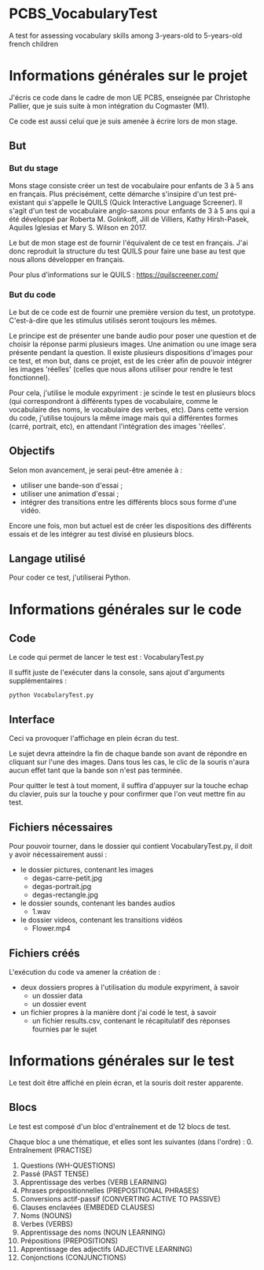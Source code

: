 # PCBS_VocabularyTest
A test for assessing vocabulary skills among 3-years-old to 5-years-old french children

# Informations générales sur le projet

J'écris ce code dans le cadre de mon UE PCBS, enseignée par Christophe Pallier, que je suis suite à mon intégration du Cogmaster (M1). 

Ce code est aussi celui que je suis amenée à écrire lors de mon stage.

## But

### But du stage

Mons stage consiste créer un test de vocabulaire pour enfants de 3 à 5 ans en français. Plus précisément, cette démarche s'insipire d'un test pré-existant qui s'appelle le QUILS (Quick Interactive Language Screener). Il s'agit d'un test de vocabulaire anglo-saxons pour enfants de 3 à 5 ans qui a été développé par Roberta M. Golinkoff, Jill de Villiers, Kathy Hirsh-Pasek, Aquiles Iglesias et Mary S. Wilson en 2017. 

Le but de mon stage est de fournir l'équivalent de ce test en français. J'ai donc reproduit la structure du test QUILS pour faire une base au test que nous allons développer en français.

Pour plus d'informations sur le QUILS :
https://quilscreener.com/

### But du code

Le but de ce code est de fournir une première version du test, un prototype. C'est-à-dire que les stimulus utilisés seront toujours les mêmes.

Le principe est de présenter une bande audio pour poser une question et de choisir la réponse parmi plusieurs images. Une animation ou une image sera présente pendant la question. Il existe plusieurs dispositions d'images pour ce test, et mon but, dans ce projet, est de les créer afin de pouvoir intégrer les images 'réelles' (celles que nous allons utiliser pour rendre le test fonctionnel).


Pour cela, j'utilise le module expyriment : je scinde le test en plusieurs blocs (qui correspondront à différents types de vocabulaire, comme le vocabulaire des noms, le vocabulaire des verbes, etc). Dans cette version du code, j'utilise toujours la même image mais qui a différentes formes (carré, portrait, etc), en attendant l'intégration des images 'réelles'. 

## Objectifs

Selon mon avancement, je serai peut-être amenée à :
- utiliser une bande-son d'essai ;
- utiliser une animation d'essai ;
- intégrer des transitions entre les différents blocs sous forme d'une vidéo.

Encore une fois, mon but actuel est de créer les dispositions des différents essais et de les intégrer au test divisé en plusieurs blocs.

## Langage utilisé

Pour coder ce test, j'utiliserai Python.


# Informations générales sur le code

## Code

Le code qui permet de lancer le test est : VocabularyTest.py

Il suffit juste de l'exécuter dans la console, sans ajout d'arguments supplémentaires :

```
python VocabularyTest.py
```

## Interface

Ceci va provoquer l'affichage en plein écran du test.

Le sujet devra atteindre la fin de chaque bande son avant de répondre en cliquant sur l'une des images. Dans tous les cas, le clic de la souris n'aura aucun effet tant que la bande son n'est pas terminée.

Pour quitter le test à tout moment, il suffira d'appuyer sur la touche echap du clavier, puis sur la touche y pour confirmer que l'on veut mettre fin au test.

## Fichiers nécessaires

Pour pouvoir tourner, dans le dossier qui contient VocabularyTest.py, il doit y avoir nécessairement aussi :
- le dossier pictures, contenant les images
   - degas-carre-petit.jpg
   - degas-portrait.jpg
   - degas-rectangle.jpg
- le dossier sounds, contenant les bandes audios
   - 1.wav
- le dossier videos, contenant les transitions vidéos
   - Flower.mp4

## Fichiers créés

L'exécution du code va amener la création de :
- deux dossiers propres à l'utilisation du module expyriment, à savoir
   - un dossier data
   - un dossier event
- un fichier propres à la manière dont j'ai codé le test, à savoir
   - un fichier results.csv, contenant le récapitulatif des réponses fournies par le sujet

# Informations générales sur le test



Le test doit être affiché en plein écran, et la souris doit rester apparente.

## Blocs

Le test est composé d'un bloc d'entraînement et de 12 blocs de test. 

Chaque bloc a une thématique, et elles sont les suivantes (dans l'ordre) :
0. Entraînement (PRACTISE)
1. Questions (WH-QUESTIONS)
2. Passé (PAST TENSE)
3. Apprentissage des verbes (VERB LEARNING)
4. Phrases prépositionnelles (PREPOSITIONAL PHRASES)
5. Conversions actif-passif (CONVERTING ACTIVE TO PASSIVE)
6. Clauses enclavées (EMBEDED CLAUSES)
7. Noms (NOUNS)
8. Verbes (VERBS)
9. Apprentissage des noms (NOUN LEARNING)
10. Prépositions (PREPOSITIONS)
11. Apprentissage des adjectifs (ADJECTIVE LEARNING)
12. Conjonctions (CONJUNCTIONS)


